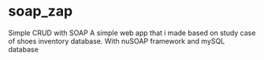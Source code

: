 # soap_zap
Simple CRUD with SOAP
A simple web app that i made based on study case of shoes inventory database.
With nuSOAP framework and mySQL database

